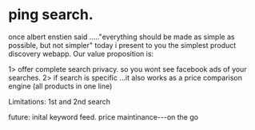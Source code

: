 # ping search.

once albert enstien said ....."everything should be made as simple as possible,  but not simpler" 
today i present to you the simplest product discovery webapp. 
Our value proposition is:


1> offer complete search privacy. so you wont see facebook ads of your searches. 
2> if search is specific ...it also works as a price comparison engine (all products in one line)


Limitations:
1st and 2nd search

future:
inital keyword feed.
price maintinance---on the go


